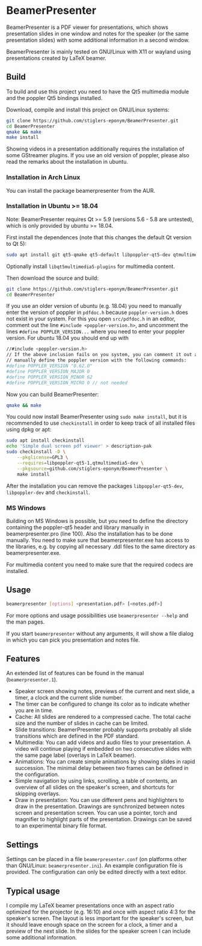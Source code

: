 # BeamerPresenter
BeamerPresenter is a PDF viewer for presentations, which shows presentation
slides in one window and notes for the speaker (or the same presentation
slides) with some additional information in a second window.

BeamerPresenter is mainly tested on GNU/Linux with X11 or wayland using
presentations created by LaTeX beamer.


## Build
To build and use this project you need to have the Qt5 multimedia module and the
poppler Qt5 bindings installed.

Download, compile and install this project on GNU/Linux systems:
```sh
git clone https://github.com/stiglers-eponym/BeamerPresenter.git
cd BeamerPresenter
qmake && make
make install
```
Showing videos in a presentation additionally requires the installation of some
GStreamer plugins.
If you use an old version of poppler, please also read the remarks about the installation in ubuntu.


### Installation in Arch Linux
You can install the package beamerpresenter from the AUR.


### Installation in Ubuntu >= 18.04
Note: BeamerPresenter requires Qt >= 5.9 (versions 5.6 - 5.8 are untested), which is only provided by ubuntu >= 18.04.

First install the dependences (note that this changes the default Qt version to Qt 5):
```sh
sudo apt install git qt5-qmake qt5-default libpoppler-qt5-dev qtmultimedia5-dev
```
Optionally install `libqt5multimedia5-plugins` for multimedia content.

Then download the source and build:
```sh
git clone https://github.com/stiglers-eponym/BeamerPresenter.git
cd BeamerPresenter
```
If you use an older version of ubuntu (e.g. 18.04) you need to manually enter the version of poppler in `pdfdoc.h` because `poppler-version.h` does not exist in your system.
For this you open `src/pdfdoc.h` in an editor, comment out the line `#include <poppler-version.h>`, and uncomment the lines `#define POPPLER_VERSION...` where you need to enter your poppler version.
For ubuntu 18.04 you should end up with
```sh
//#include <poppler-version.h>
// If the above inclusion fails on you system, you can comment it out and
// manually define the poppler version with the following commands:
#define POPPLER_VERSION "0.62.0"
#define POPPLER_VERSION_MAJOR 0
#define POPPLER_VERSION_MINOR 62
#define POPPLER_VERSION_MICRO 0 // not needed
```
Now you can build BeamerPresenter:
```sh
qmake && make
```
You could now install BeamerPresenter using `sudo make install`, but it is recommended to use `checkinstall`
in order to keep track of all installed files using dpkg or apt:
```sh
sudo apt install checkinstall
echo 'Simple dual screen pdf viewer' > description-pak
sudo checkinstall -D \
	--pkglicense=GPL3 \
	--requires=libpoppler-qt5-1,qtmultimedia5-dev \
	--pkgsource=github.com/stiglers-eponym/BeamerPresenter \
	make install
```

After the installation you can remove the packages `libpoppler-qt5-dev`, `libpoppler-dev` and `checkinstall`.


### MS Windows
Building on MS Windows is possible, but you need to define the directory
containing the poppler-qt5 header and library manually in beamerpresenter.pro
(line 100). Also the installation has to be done manually.
You need to make sure that beamerpresenter.exe has access to the libraries,
e.g. by copying all necessary .ddl files to the same directory as
beamerpresenter.exe.

For multimedia content you need to make sure that the required codecs are
installed.


## Usage
```sh
beamerpresenter [options] <presentation.pdf> [<notes.pdf>]
```
For more options and usage possibilities use `beamerpresenter --help` and the
man pages.

If you start `beamerpresenter` without any arguments, it will show a file dialog
in which you can pick you presentation and notes file.


## Features
An extended list of features can be found in the manual (`beamerpresenter.1`).
*	Speaker screen showing notes, previews of the current and next slide, a
	timer, a clock and the current slide number.
*	The timer can be configured to change its color as to indicate whether you
	are in time.
*	Cache: All slides are rendered to a compressed cache.
	The total cache size and the number of slides in cache can be limited.
*	Slide transitions: BeamerPresenter probably supports probably all slide
	transitions	which are defined in the PDF standard.
*	Multimedia: You can add videos and audio files to your presentation.
	A video will continue playing if embedded on two consecutive slides with
	the same page label (overlays in LaTeX beamer).
*	Animations: You can create simple animations by showing slides in rapid
	succession. The minimal delay between two frames can be defined in the
	configuration.
*	Simple navigation by using links, scrolling, a table of contents, an
	overview of all slides on the speaker's screen, and shortcuts for skipping
	overlays.
*	Draw in presentation: You can use different pens and highlighters to draw
	in the presentation. Drawings are synchronized between notes screen and
	presentation screen. You can use a pointer, torch and magnifier to
	highlight parts of the presentation.
	Drawings can be saved to an experimental binary file format.


## Settings
Settings can be placed in a file `beamerpresenter.conf` (on platforms other than
GNU/Linux: `beamerpresenter.ini`). An example configuration file is provided.
The configuration can only be edited directly with a text editor.


## Typical usage
I compile my LaTeX beamer presentations once with an aspect ratio optimized for
the projector (e.g. 16:10) and once with aspect ratio 4:3 for the speaker's
screen. The layout is less important for the speaker's screen, but it should
leave enough space on the screen for a clock, a timer and a preview of the next
slide.
In the slides for the speaker screen I can include some additional information.
